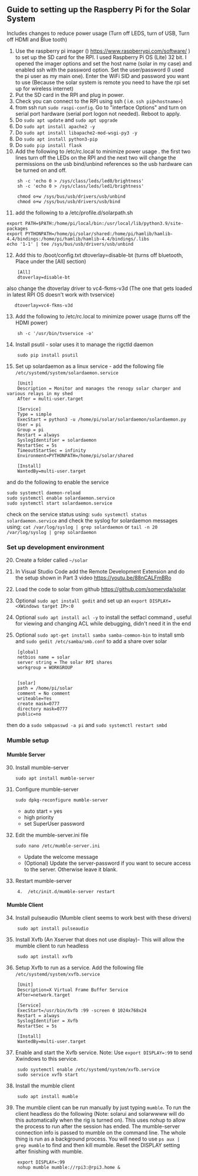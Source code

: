 ## Guide to setting up the Raspberry Pi for the Solar System

Includes changes to reduce power usage (Turn off LEDS, turn of USB, Turn off HDMI and Blue tooth)

1. Use the raspberry pi imager () https://www.raspberrypi.com/software/ ) to set up the SD card for the RPI. I used Raspberry Pi OS (Lite) 32 bit. I opened the imager options and set the host name (solar in my case) and enabled ssh with the password option. Set the user/password (I used the pi user as my main one). Enter the WiFi SID and password you want to use (Because the solar system is remote you need to have the rpi set up for wireless internet)
2. Put the SD card in the RPI and plug in power.
3. Check you can connect to the RPI using ssh ( i.e. `ssh pi@<hostname>`)
4. from ssh run `sudo raspi-config`. Go to "interface Options" and turn on serial port hardware (serial port logon not needed). Reboot to apply.
5. Do `sudo apt update` and `sudo apt upgrade`
6. Do `sudo apt install apache2 -y`
7. Do `sudo apt install libapache2-mod-wsgi-py3 -y`
8. Do `sudo apt install python3-pip`
9. Do `sudo pip install flask`
10. Add the following to /etc/rc.local to minimize power usage . the first two lines turn off the LEDs on the RPI and the
    next two will change the permissions on the usb bind/unbind references so the usb hardware can be turned on and off.

```
    sh -c 'echo 0 > /sys/class/leds/led0/brightness'
    sh -c 'echo 0 > /sys/class/leds/led1/brightness'

    chmod o+w /sys/bus/usb/drivers/usb/unbind
    chmod o+w /sys/bus/usb/drivers/usb/bind
```

11. add the following to a /etc/profile.d/solarpath.sh

```
export PATH=$PATH:/home/pi/local/bin:/usr/local/lib/python3.9/site-packages
export PYTHONPATH=/home/pi/solar/shared:/home/pi/hamlib/hamlib-4.4/bindings:/home/pi/hamlib/hamlib-4.4/bindings/.libs
echo '1-1' | tee /sys/bus/usb/drivers/usb/unbind
```

12. Add this to /boot/config.txt dtoverlay=disable-bt (turns off bluetooth, Place under the [All] section)

```
    [All]
    dtoverlay=disable-bt
```

also change the dtoverlay driver to vc4-fkms-v3d (The one that gets loaded in latest RPI OS doesn't work with tvservice)

```
   dtoverlay=vc4-fkms-v3d
```

13. Add the following to /etc/rc.local to minimize power usage (turns off the HDMI power)

```
    sh -c '/usr/bin/tvservice -o'
```

14. Install psutil - solar uses it to manage the rigctld daemon

```
    sudo pip install psutil
```

15. Set up solardaemon as a linux service - add the following file `/etc/systemd/system/solardaemon.service`

```
    [Unit]
    Description = Monitor and manages the renogy solar charger and various relays in my shed
    After = multi-user.target

    [Service]
    Type = simple
    ExecStart = python3 -u /home/pi/solar/solardaemon/solardaemon.py
    User = pi
    Group = pi
    Restart = always
    SyslogIdentifier = solardaemon
    RestartSec = 5s
    TimeoutStartSec = infinity
    Environment=PYTHONPATH=/home/pi/solar/shared

    [Install]
    WantedBy=multi-user.target
```

and do the following to enable the service

```
sudo systemctl daemon-reload
sudo systemctl enable solardaemon.service
sudo systemctl start solardaemon.service
```

check on the service status using: `sudo systemctl status solardaemon.service`
and check the syslog for solardaemon messages using: `cat /var/log/syslog | grep solardaemon` or `tail -n 20 /var/log/syslog | grep solardaemon`

### Set up development environment

20. Create a folder called `~/solar`
21. In Visual Studio Code add the Remote Development Extension and do the setup shown in Part 3 video https://youtu.be/88nCALFmBRo
22. Load the code to solar from github https://github.com/somervda/solar
23. Optional `sudo apt install gedit` and set up an `export DISPLAY=<XWindows target IP>:0`

24. Optional `sudo apt install acl -y` to install the setfacl command , useful for viewing and changing ACL while debugging, didn't need it in the end
25. Optional `sudo apt-get install samba samba-common-bin` to install smb and `sudo gedit /etc/samba/smb.conf` to add a share over solar

```
    [global]
    netbios name = solar
    server string = The solar RPI shares
    workgroup = WORKGROUP


    [solar]
    path = /home/pi/solar
    comment = No comment
    writeable=Yes
    create mask=0777
    directory mask=0777
    public=no
```

then do a `sudo smbpasswd -a pi` and `sudo systemctl restart smbd`

### Mumble setup

#### Mumble Server

30. Install mumble-server
    ```
    sudo apt install mumble-server
    ```
31. Configure mumble-server
    ```
    sudo dpkg-reconfigure mumble-server
    ```
    - auto start = yes
    - high priority
    - set SuperUser password
32. Edit the mumble-server.ini file

    ```
    sudo nano /etc/mumble-server.ini
    ```

    - Update the welcome message
    - (Optional) Update the server-password if you want to secure access to the server. Otherwise leave it blank.

33. Restart mumble-server

```
    4.	/etc/init.d/mumble-server restart
```

#### Mumble Client

34. Install pulseaudio (Mumble client seems to work best with these drivers)

```
    sudo apt install pulseaudio
```

35. Install Xvfb (An Xserver that does not use display)- This will allow the mumble client to run headless

```
    sudo apt install xvfb
```

36. Setup Xvfb to run as a service. Add the following file `/etc/systemd/system/xvfb.service`
```
    [Unit]
    Description=X Virtual Frame Buffer Service
    After=network.target

    [Service]
    ExecStart=/usr/bin/Xvfb :99 -screen 0 1024x768x24
    Restart = always
    SyslogIdentifier = Xvfb
    RestartSec = 5s

    [Install]
    WantedBy=multi-user.target
```

37. Enable and start the Xvfb service. Note: Use `export DISPLAY=:99` to send Xwindows to this service.

```
    sudo systemctl enable /etc/systemd/system/xvfb.service
    sudo service xvfb start
```

38. Install the mumble client

```
    sudo apt install mumble
```

39. The mumble client can be run manually by just typing `mumble`. To run the client headless do the following (Note: solarui and solarwwww will do this automatically when the rig is turned on). This uses nohup to allow the process to run after the session has ended. The mumble-server connection info is passed to mumble on the command line. The whole thing is run as a background process. You will need to use `ps aux | grep mumble` to find and then kill mumble. Reset the DISPLAY setting after finishing with mumble.

```
    export DISPLAY=:99
    nohup mumble mumble://rpi3:@rpi3.home &
```

